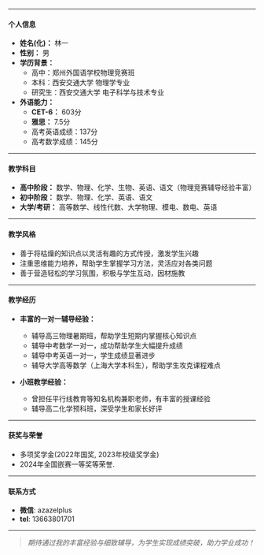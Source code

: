 

* * *

#### **个人信息**

-   **姓名(化)：** 林一
-   **性别：** 男
-   **学历背景：**
    -   高中：郑州外国语学校物理竞赛班
    -   本科：西安交通大学 物理学专业
    -   研究生：西安交通大学 电子科学与技术专业
-   **外语能力：**
    -   **CET-6：** 603分
    -   **雅思：** 7.5分
    -   高考英语成绩：137分
    -   高考数学成绩：145分

* * *

#### **教学科目**

-   **高中阶段：** 数学、物理、化学、生物、英语、语文（物理竞赛辅导经验丰富）
-   **初中阶段：** 数学、物理、化学、英语、语文
-   **大学/考研：** 高等数学、线性代数、大学物理、模电、数电、英语

* * *

#### **教学风格**

-   善于将枯燥的知识点以灵活有趣的方式传授，激发学生兴趣
-   注重思维能力培养，帮助学生掌握学习方法，灵活应对各类问题
-   善于营造轻松的学习氛围，积极与学生互动，因材施教

* * *

#### **教学经历**

-   **丰富的一对一辅导经验：**
    
    -   辅导高三物理暑期班，帮助学生短期内掌握核心知识点
    -   辅导中考数学一对一，成功帮助学生大幅提升成绩
    -   辅导中考英语一对一，学生成绩显著进步
    -   辅导大学高等数学（上海大学本科生），帮助学生攻克课程难点
-   **小班教学经验：**
    
    -   曾担任平行线教育等知名机构兼职老师，有丰富的授课经验
    -   辅导高二化学预科班，深受学生和家长好评

* * *

#### **获奖与荣誉**

-   多项奖学金(2022年国奖, 2023年校级奖学金)
-   2024年全国嵌赛一等奖等荣誉. 

* * *

#### **联系方式**

-   **微信**: azazelplus
-   **tel**: 13663801701

* * *

> _期待通过我的丰富经验与细致辅导，为学生实现成绩突破，助力学业成功！_